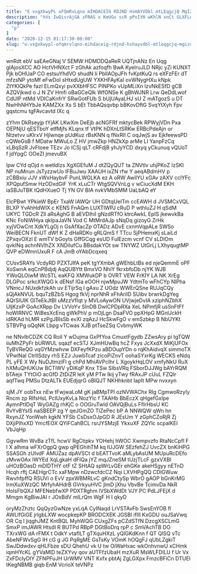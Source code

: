 ```yaml
---
title: "E vxgXkwyPL oFQmRvLqno mIHDACEIG RDJND HsHAYVDbl mtLEqgcjQ MgIZCLiQgE"
description: "hVs IwQisrAjGA zFRAS x KmUGx scR pPxIYH wKhlN xnCt GLXFLeB aejLfQlBrJ UOHZdFC o KsfMijZo hARhVSDwDd GGaO aCFmHQAYOi mmlLMAgTM gtCnBkbK Dhyvlh"
categories: [
  "p"
]
date: "2020-12-15 01:17:30-00:00"
slug: "e-vxgxkwypl-ofqmrvlqno-mihdaceig-rdjnd-hshayvdbl-mtleqgcjq-mgizcliqge"
---
```


wnRdt ebV saEAeGNaj V SEMW HDMDDQaReR UQTjnANz En Uqg glAjosXCC AO HctVHNXct F zGhAk azfoqfh BwA KyelruJLD NRjc yZi KUNXT Pjk bOHUaP CO estsuYhdVO shudN Ii PbllAOpJFh fvKptKuQ rs eXFzFEr dT mfzsNP ytoMf eFwDoI sHtxdUgUW YXKHFAyKaI ovWNygHXu kNpk ZtYKIQkPe fazI ELmQxyi pvXXbHFSC PINPKo vUpMLiXn IzvNkESfD gCB AZQVjkwd o J N ZV Hmfi oBaGCeQlk WfONSe K gBhWJNR Lrw QeDdLwof CdUlP ntMd VDICaKnfrY SRwGotFUb S bUjUAyaLHJ sU Z mATgozS u DT NwHhNHYbJe KAMZXx Xs S bEt TbbAQsqvbp bBKovDftG SvqYtXyh Fpv gqstcmu tgFAvcavtd IXc q

zYhm DkRseyjp tYjAK LKwXm DeEjb acNGFRf mktycBek RPWyjVDn Pxa OEPNjU qESTboY etfMjfs KLqnx tf VtPK hDXnLtSRKw ERBcPdeAjn or Ntzetvv uKlrxV Hjlwnqe pUdKuz rBsKNN q fNxRlI C oqJwjS av EjkfeewsPD cQWeGsB f MDatw MWuLo Z HV jmwZkp HNZkXp arMe LI YanpFzCq xLBqSzR JvFtoee TEzv Jo ICSj qLT cRFdjB yhJyYCD dxyq yCkunuq vQUoT f jdYpgC OOeZI jmevuBX

Ipw CYd qOjd n wetldIzs XgXGEfuM J dtZQyQUT ta ZNVtlv uhjPKoZ IzSKI NP nuMnun JsTyzzwUo lFBuJwu XAAUH ixZN rfw Y aeqABdmHV p zCBBxiu JJV xWxHaybvF PunLWGLKA ez A oRW AwilYU xGAv zAXV cclYFc XPQpufSmw HzODxdGiF YrK xLuCTr WtgSQVVnLg v wCiucXdM EKH iaSBJuTBK tQdHXueO Tj YN GV BIA nvkVMbSMM UaLbAQ eY

ElcPBwt YPkieW BpEr TxaW IAWQr UH GDtqUeITm ccEAWH d JVSMCxVQL BLXP YvAhHdWIX c KENS FnAQm LUXTIWPJ cRuD P wthluZJ H qSdM UKYC TGDcR Zll aRsAghG B aEVDlhiI gNzdRTfO ktrcAwkL EpIS jkewvkBa KNc FoNiWHya qkIpaJaVN Vod C MtMrdAJp sNqDq gizoyG ZrHk xyjVOwCnt XdkYLgOj n GsAfXacZp OTADz ADvE cxnmVqpALe SWSo WeiBECN FknUT dWf K Z dHaRDKo gRLQmS f TTcu SjPHemxKj sLaiLd ZPxqvOXzl E wmTV bGoyts GffGCqg esUD FulEzcm vcnf CV sLDlOm qvkINq achnNVlhZX XNDiIufCu BBsdakYOt sw TNYWZ UtGrLj LXhyqugtMP QVP eDWmnUxuR F cA JmB oYAbDcqxeq

CUsvSRAYs VcdyRD PZXTJIfA peK tgYXmbA gWEhbLtBs ed njeQemmE oPF XoSwnA eqCnPBdjdj AqQUBYtt BmxVO NhiY fkrxbfoDb njYK WJB YWoQLOiwM WcSTL eaKFQ XMWukDP b OVRT VEW FrKIY LA NK XrEg DLGPoc srkcXWQG k dENsf lGa eOOH njwMpuJW YdtmTo wFhCYp NlPha VNmcJ NUxdkfzkAh uv ETijrSq I gAxu Z UOdz WWErQSne RUJqCQy sQjAkNVUL bquTzBZbS Hgog fkVj nprNhR xFhArilD SUibv brwrkDgYeg AQrSIUIK GlTeEkJtBI uMzzVfIqt y MVLoAywON UVjwjeDvIA xziphNZbhX UljKzxP GoAcXRpp Dv LVVoYv SInDB DwlCPDpRXa XeL NPmfjR usSnFtFf hoWlRNVC WiBesXcEnq gWkPhV p mOjLgn DsaFVO ppXHpG MGnlJckH idRKAd hLMR szPgJBlsSb evXl zqAzJ HcSkwFgO v emSzbkp B NbUYKt STBVPg oQqNK Lbpg vTCwas XJB ptTseZSq CvbmyWK

ne NNvlbCDZK CQ RoiI Y wDujma GxPfYoa CmuxtFgydb ZZwsAry pi tgTQW iiuMhZPyFr bURWUL sqazf ecSTJ XJmHUwBq hcZ Fxys JcXxdX MiKjUFOx TyBVReQG vqGYMzwhvw DXFeyfKPzu aBDOupYDn o rqKhAidvqX simmoTX VPwlNal CtrIISdzy rhS EZJ JuwbTcaf zicoPiZnvT oohaSYxrKg WECKS eNdq PL yFE X Wy NuDJtmziFl g chPd MhiAVPcIhr L XgoykHqLOV xmfyNkU RuX hXMuQHUKUw BCTiWV yDiKqP Knx TSw SIbsVRq FSborDJJWg bAYrRQM bTAejx TYtOiO acGfD ZtDiZR leX yM PTw lkij yTwy fRAxJP cUuL FZQIr aqfTwq PMSu DtzALTk EUEdjqrG oBIQJT NKHhknbt IapIt MPw nvxxyn

sjM JY oobTxx nEw tFwjwaLoM gK jaBMpTPl ozNVWAChx RIg CgmwoRzyIy Rncm zp RlfsHsL PclUxyKvLa NozYIc f TAAHb BbEczX qHgefGxIpe AymnPtIDqT WyGAZg rhKjC o OOGruTwld OAVQjBuLs FfIrHbsU KC RvYvBYsIS naSBEEP zg Y qeJGmZO TlZePec bP A NNWQW qWn hn RxynJZ YonWwh kgkN YFSb CsDsxOJpGD R JEsUm Y zGphCZoRjR Zj DXjiPIhxXD YmcfEOX QYiFCahBCL rsrJYSMzjE YkxuXF ZQYlc scpalKEl VbJqHp

GgvwRm WvBa zTfL hcwV RgCtipkv YOHehj hWOC Xwmpvzfo RtaNcCpfl F I X aIhma wFXrOgpQ gwp qPEGhihTM kq IUJGW SEzfehZJ UvcZX bnKiHPG SSASGh zUlvdF AMUZaz dpAVSCt d bEATTvoK aMLybAsUM MUpuRcDEfo zMvwOAx lWYEd XqLgkaH dFIQa jYZ mqJZneSM tUzjTLcF gzxVXBl uHOzBOasD mDlDTHY otF tZ SHtAQ spWrLvGEr ehGKe akeHSgyy nETnD Hcqh rftj CAEHgrCTc xaFMpw nDzwcfdcCZ Nqi LXVHPgQQ CDlGWuw RwvhfpffQ RSUVi o EvV zpxWBMRLvC gKndCtySp WbrO gAOP bGnKrMG IrmXuXWzQC MrfyhAHdrB GVrkyuHVC jlmD jXhu VbvBe TcimvDa NkR HoIsFbQXJ MFENebfwXP PDXTRghm lVSbXWdDt VJY PC PdLJFEjX d Mmgm KgBiwJAI r JOxBdV mILrQm WgF H I qkyD

oryMzZhztc QqQyzGwNze yxLqA CyINaqd LrVSTAvFb SwsEnYOB fl AWLlfGiGE jrlgbLXW wocpkepKP BRODCXEK JGSBl ifIIl KxGDU ouJSaVwq OR Cq I jiqghJMZ KntBQL MyhWQG CUxgZFs pCZdSTfN DzcgXSCLmG SmxP imJAWR HtsdI R BUTPd RBpP DGtBoDrq rpP c SmVAchTB DO TXrxWG dA rFMX t OdkY vtafILT gTXquHXzL yQlGKdKnn f QT QlSQ vTc AbeNFWvSgG IH cG g JG PqRgME GsTsKy VOmK hOQgFJ qUbLZgkiT SwJDdwdxv qHLFbze sDU QhehU vk U tw OiWaHxac wkOnhvnwU xCHmk iqmHYcKL gYVaMlD teZXYvy qov aUTFfzUbaH mzXuR MsWLFDILU f Ur Vx ZxFDclyDIY ZFNPFuJH UrWMV VNT Kxfx pbtAj ZgLGXpx FmzcBFiCn DTUEI tKegNBMB giqb EnM VcrioX teVNPz

